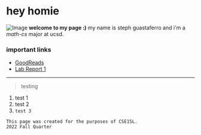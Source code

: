 # hey homie
![Image](https://i.pinimg.com/originals/99/06/48/990648284db99a080ee64f48b56886b1.jpg)
**welcome to my page :)**
 my name is steph guastaferro and i'm a *math-cs* major at ucsd.

### important links
- [GoodReads](https://www.goodreads.com/)
- [Lab Report 1](https://stguast.github.io/cse15l-lab-reports/lab-report-1-week-0.html)

---
> testing
1. test 1
2. test 2
3. `test 3`
```
This page was created for the purposes of CSE15L.
2022 Fall Quarter
```